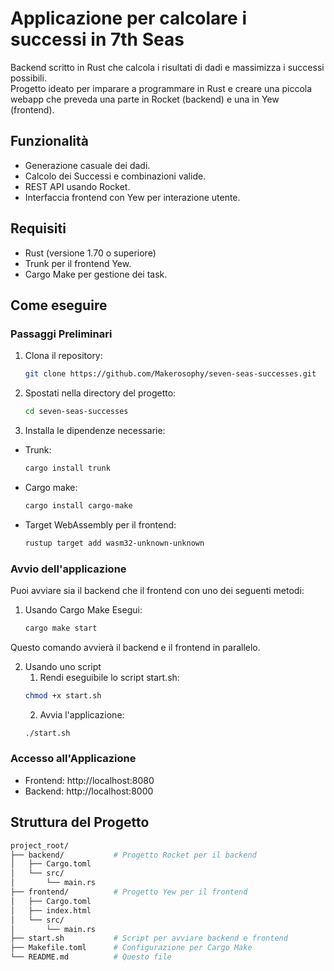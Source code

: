 # Applicazione per calcolare i successi in 7th Seas

Backend scritto in Rust che calcola i risultati di dadi e massimizza i successi possibili.  
Progetto ideato per imparare a programmare in Rust e creare una piccola webapp che preveda una parte in Rocket (backend) e una in Yew (frontend).

## Funzionalità
- Generazione casuale dei dadi.
- Calcolo dei Successi e combinazioni valide.
- REST API usando Rocket.
- Interfaccia frontend con Yew per interazione utente.

## Requisiti
- Rust (versione 1.70 o superiore)
- Trunk per il frontend Yew.
- Cargo Make per gestione dei task.

## Come eseguire

### Passaggi Preliminari
1. Clona il repository:
   ```bash
   git clone https://github.com/Makerosophy/seven-seas-successes.git
2. Spostati nella directory del progetto:
   ```bash
   cd seven-seas-successes
3. Installa le dipendenze necessarie:
- Trunk:
   ```bash
   cargo install trunk
   ```
- Cargo make:
   ```bash
   cargo install cargo-make
   ```
- Target WebAssembly per il frontend:
   ```bash
   rustup target add wasm32-unknown-unknown
   ```

### Avvio dell'applicazione

Puoi avviare sia il backend che il frontend con uno dei seguenti metodi:

1. Usando Cargo Make
Esegui:
   ```bash
   cargo make start
   ```
Questo comando avvierà il backend e il frontend in parallelo.

2. Usando uno script
   1. Rendi eseguibile lo script start.sh:
   ```bash
   chmod +x start.sh
   ```
   2. Avvia l'applicazione:
   ```bash
   ./start.sh
   ```

### Accesso all'Applicazione
- Frontend: http://localhost:8080
- Backend: http://localhost:8000

## Struttura del Progetto

```bash
project_root/
├── backend/           # Progetto Rocket per il backend
│   ├── Cargo.toml
│   └── src/
│       └── main.rs
├── frontend/          # Progetto Yew per il frontend
│   ├── Cargo.toml
│   ├── index.html
│   └── src/
│       └── main.rs
├── start.sh           # Script per avviare backend e frontend
├── Makefile.toml      # Configurazione per Cargo Make
└── README.md          # Questo file
```